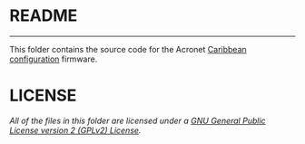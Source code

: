# README #
----------
This folder contains the source code for  the Acronet [Caribbean configuration](http://www.acronet.cc/configuration/caribbean/) firmware.

# LICENSE #
*All of the files in this folder are licensed under a [GNU General Public License version 2 (GPLv2) License](http://www.gnu.org/licenses/gpl-2.0.html).*

